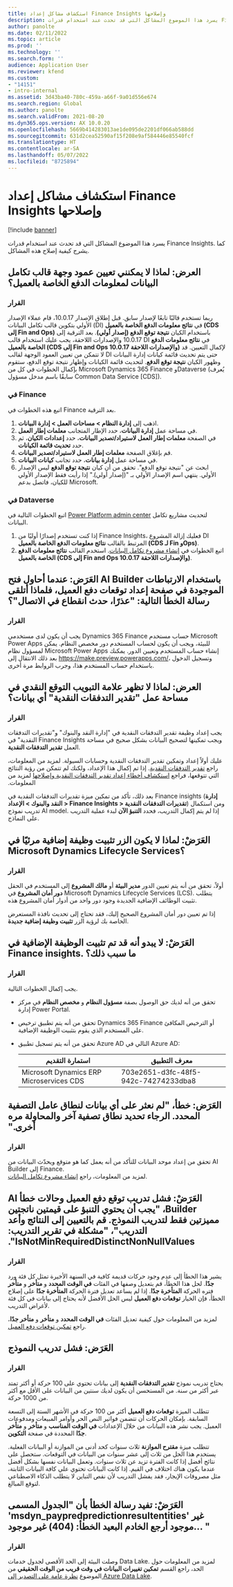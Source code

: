 ```yaml
---
title: استكشاف مشاكل إعداد Finance Insights وإصلاحها
description: يسرد هذا الموضوع المشاكل التي قد تحدث عند استخدام قدرات Finance Insights. كما يشرح كيفية إصلاح هذه المشاكل.
author: panolte
ms.date: 02/11/2022
ms.topic: article
ms.prod: ''
ms.technology: ''
ms.search.form: ''
audience: Application User
ms.reviewer: kfend
ms.custom:
- "14151"
- intro-internal
ms.assetid: 3d43ba40-780c-459a-a66f-9a01d556e674
ms.search.region: Global
ms.author: panolte
ms.search.validFrom: 2021-08-20
ms.dyn365.ops.version: AX 10.0.20
ms.openlocfilehash: 5669b414283013ae1de095de2201df066ab588dd
ms.sourcegitcommit: 631d2cea52590af15f208e9af584446e85540fcf
ms.translationtype: HT
ms.contentlocale: ar-SA
ms.lasthandoff: 05/07/2022
ms.locfileid: "8725894"
---
```

# <a name="troubleshoot-finance-insights-setup-issues"></a>استكشاف مشاكل إعداد Finance Insights وإصلاحها

[!include [banner](../includes/banner.md)]

يسرد هذا الموضوع المشاكل التي قد تحدث عند استخدام قدرات Finance Insights. كما يشرح كيفية إصلاح هذه المشاكل.

## <a name="symptom-why-cant-i-map-the-customer-payment-insights-data-integration-template-destination-column"></a>العرض: لماذا لا يمكنني تعيين عمود وجهة قالب تكامل البيانات لمعلومات الدفع الخاصة بالعميل؟

### <a name="resolution"></a>القرار

ربما تستخدم قالبًا تابعًا لإصدار سابق. قبل إطلاق الإصدار 10.0.17، قام عملاء الإصدار الأولي بتكوين قالب تكامل البيانات (DI) في **نتائج معلومات الدفع الخاصة بالعميل (CDS إلى Fin and Ops)** باستخدام الكيان **نتيجة توقع الدفع (إصدار أولي)**. بعد الترقية إلى 10.0.17 والإصدارات اللاحقة، يجب عليك استخدام قالب DI في **نتائج معلومات الدفع الخاصة بالعميل (CDS إلى Fin and Ops 10.0.17 والإصدارات اللاحقة)** لإكمال التعيين. قد لا تتمكن من تعيين العمود الوجهة لقالب DI حتى يتم تحديث قائمة كيانات إدارة البيانات وظهور الكيان **نتيجة توقع الدفع**. لتحديث قائمة الكيانات وإظهار نتيجة توقع الدفع، ستقوم بإكمال الخطوات في كل من Microsoft Dynamics 365 Finance وDataverse (يُعرف سابقًا باسم مدخل مسؤول Common Data Service \[CDS\]).

### <a name="in-finance"></a>في Finance

اتبع هذه الخطوات في Finance بعد الترقية.

1. اذهب إلى **إدارة النظام \> مساحات العمل \> إدارة البيانات**.
2. في مساحة عمل **إدارة البيانات**، حدد الإطار المتجانب **معلمات إطار العمل**.
3. في الصفحة **معلمات إطار العمل لاستيراد/تصدير البيانات**، حدد **إعدادات الكيان**، ثم حدد **تحديث قائمة الكيانات**.
4. قم بإغلاق الصفحة **معلمات إطار العمل لاستيراد/تصدير البيانات**.
5. في مساحة عمل **إدارة بيانات**، حدد تجانب **كيانات البيانات**.
6. ابحث عن "نتيجة توقع الدفع". تحقق من أن كيان **نتيجة توقع الدفع** ليس الإصدار الأولي. ينتهي اسم الإصدار الأولي بـ "(إصدار أولي)." إذا رأيت فقط الإصدار الأولي للكيان، فاتصل بدعم Microsoft.

### <a name="in-dataverse"></a>في Dataverse

اتبع الخطوات التالية في [Power Platform admin center](https://admin.powerplatform.microsoft.com/environments) لتحديث مشاريع تكامل البيانات.

1. إذا كنت تستخدم إصدارًا أوليًا من Finance Insights، فعليك إزالة المشروع DI المرتبط بالقالب **نتائج معلومات الدفع الخاصة بالعميل (CDS لـ Fin وOps)‬**.
2. اتبع الخطوات في [إنشاء مشروع تكامل البيانات](create-data-integrate-project.md). استخدم القالب **نتائج معلومات الدفع الخاصة بالعميل (CDS إلى Fin and Ops 10.0.17 والإصدارات اللاحقة)**.

## <a name="symptom-when-i-try-to-open-ai-builder-by-using-the-links-on-the-customer-payment-predictions-setup-page-why-do-i-receive-the-following-error-message-sorry-theres-been-a-disconnect"></a>العَرَض: عندما أحاول فتح AI Builder باستخدام الارتباطات الموجودة في صفحة إعداد توقعات دفع العميل، فلماذا أتلقى رسالة الخطأ التالية: "عذرًا، حدث انقطاع في الاتصال"؟

### <a name="resolution"></a>القرار

يجب أن يكون لدى مستخدمي Dynamics 365 Finance حساب مستخدم Microsoft Power Apps للبيئة، ويجب أن يكون لحساب المستخدم دور مخصص النظام. يمكن لمسؤول نظام Microsoft Power Apps إنشاء حساب المستخدم وتعيين الدور. يمكنك بعد ذلك الانتقال إلى <https://make.preview.powerapps.com/>، وتسجيل الدخول باستخدام حساب المستخدم هذا، وجرب الروابط مرة أخرى.

## <a name="symptom-why-doesnt-the-cash-forecast-tab-in-the-cash-flow-forecast-workspace-show-any-data"></a>العرض: لماذا لا تظهر علامة التبويب التوقع النقدي في مساحة عمل "تقدير التدفقات النقدية‬" أي بيانات؟

### <a name="resolution"></a>القرار

يجب إعداد وظيفة تقدير التدفقات النقدية‬ في "إدارة النقد والبنوك‬" و"تقديرات التدفقات النقدية‬" في Finance Insights ويجب تمكينها لتصحيح البيانات بشكل صحيح في مساحة العمل **تقدير التدفقات النقدية‬**.

عليك أولاً إعداد وتمكين تقدير التدفقات النقدية وحسابات السيولة. لمزيد من المعلومات، راجع [‏‫تقدير التدفقات النقدية](../cash-bank-management/cash-flow-forecasting.md). إذا تم إكمال هذا الإعداد، ولكنك لم تتمكن من رؤية النتائج التي تتوقعها، فراجع [استكشاف أخطاء إعداد تقدير التدفقات النقدية وإصلاحها](../cash-bank-management/cash-flow-forecasting-tsg.md) لمزيد من المعلومات.

بعد ذلك، تأكد من تمكين ميزة تقديرات التدفقات النقدية‬ في Finance insights (**إدارة النقد والبنوك‬ \> الإعداد \> Finance Insights \> تقديرات التدفقات النقدية**) ومن استكمال تدريب نموذج AI model. إذا لم يتم إكمال التدريب، فحدد **التنبؤ الآن** لبدء عملية التدريب على النماذج.

## <a name="symptom-why-isnt-the-install-a-new-add-in-button-visible-in-microsoft-dynamics-lifecycle-services"></a>العَرَضْ‬: لماذا لا يكون الزر تثبيت وظيفة إضافية مرئيًا في Microsoft Dynamics Lifecycle Services؟

### <a name="resolution"></a>القرار

أولاً، تحقق من أنه يتم تعيين الدور **مدير البيئة** أو **مالك المشروع** إلى المستخدم في الحقل **دور أمان المشروع** في Microsoft Dynamics Lifecycle Services (LCS). يتطلب تثبيت الوظائف الإضافية الجديدة وجود دور واحد من أدوار أمان المشروع هذه.

إذا تم تعيين دور أمان المشروع الصحيح إليك، فقد تحتاج إلى تحديث نافذة المستعرض الخاصة بك لرؤية الزر **تثبيت وظيفة إضافية جديدة**.

## <a name="symptom-the-finance-insights-add-in-doesnt-seem-to-be-installing-why-is-that"></a>العَرَضْ‬: لا يبدو أنه قد تم تثبيت الوظيفة الإضافية في Finance insights. ما سبب ذلك؟

### <a name="resolution"></a>القرار

يجب إكمال الخطوات التالية.

- تحقق من أنه لديك حق الوصول بصفة **مسؤول النظام** و **مخصص النظام** في مركز إدارة Power Portal.
- تحقق من أنه يتم تطبيق ترخيص Dynamics 365 Finance أو الترخيص المكافئ على المستخدم الذي يقوم بتثبيت الوظيفة الإضافية.
- تحقق من أنه يتم تسجيل تطبيق Azure AD التالي في Azure AD: 

  | استمارة التقديم                  | معرف التطبيق           |
  | ---------------------------- | ---------------- |
  | Microsoft Dynamics ERP Microservices CDS | 703e2651-d3fc-48f5-942c-74274233dba8 | 
  
## <a name="symptom-error-we-didnt-find-any-data-for-the-selected-filter-range-please-select-a-different-filter-range-and-try-again"></a>العَرَض‬‏‫: خطأ، "لم نعثر على أي بيانات لنطاق عامل التصفية المحدد. الرجاء تحديد نطاق تصفية آخر والمحاولة مره أخرى." 

### <a name="resolution"></a>القرار

تحقق من إعداد موحد البيانات للتأكد من أنه يعمل كما هو متوقع ويحدّث البيانات من AI Builder إلى Finance.  
لمزيد من المعلومات، راجع [إنشاء مشروع تكامل البيانات](../finance-insights/create-data-integrate-project.md).

## <a name="symptom-customer-payment-prediction-training-failed-and-the-ai-builder-error-states-prediction-should-have-only-2-distinct-outcome-values-to-train-the-model-map-to-two-outcomes-and-retrain-training-report-issue-isnotminrequireddistinctnonnullvalues"></a>العَرَضْ‬‬‏‫: فشل تدريب توقع دفع العميل وحالات خطأ AI Builder، "يجب أن يحتوي التنبؤ على قيمتين ناتجتين مميزتين فقط لتدريب النموذج. قم بالتعيين إلى النتائج وأعد التدريب"، "مشكلة في تقرير التدريب: IsNotMinRequiredDistinctNonNullValues".

### <a name="resolution"></a>القرار

يشير هذا الخطأ إلى عدم وجود حركات قديمة كافية في السنهة الأخيرة تمثل كل فئة ورد وصفها في الفئات **في الوقت المحدد‬** و **متأخر** و **متأخر‏‎ جدًا**. لحل هذا الخطأ، قم بتعديل فتره الحركة **المتأخرة جدًا**. إذا لم يساعد تعديل فترة الحركة **المتأخرة جدًا** على إصلاح الخطأ، فإن الخيار **توقعات دفع العميل‬** ليس الحل الأفضل لأنه يحتاج إلى بيانات في كل فئة لأغراض التدريب.

لمزيد من المعلومات حول كيفية تعديل الفئات **في الوقت المحدد** و **متأخر** و **متأخر جدًا**، راجع [تمكين توقعات دفع العميل‬](../finance-insights/enable-cust-paymnt-prediction.md).

## <a name="symptom-model-training-failed"></a>العَرَض‬‬‏‫: فشل تدريب النموذج

### <a name="resolution"></a>القرار

يحتاج تدريب نموذج **تقدير التدفقات النقدية‬** إلى بيانات تحتوي على 100 حركة أو أكثر تمتد عبر أكثر من سنة. من المستحسن أن يكون لديك سنتين من البيانات على الأقل مع أكثر من 1000 حركة.

تتطلب الميزة **توقعات دفع العميل‬** أكثر من 100 حركة في الأشهر الستة إلى التسعة السابقة. بإمكان الحركات أن تتضمن فواتير النص الحر وأوامر المبيعات ومدفوعات العميل. يجب نشر هذه البيانات من خلال الإعدادات **في الوقت المناسب** و **متأخر** و **متأخر جدًا** المحددة في صفحة **التكوين**.    

تتطلب ميزة **مقترح الموازنة** ثلاث سنوات كحد أدنى من الموازنة أو البيانات الفعلية. يستخدم هذا الحل من ثلاث إلى عشر سنوات من البيانات في التوقعات. ستحصل على نتائج أفضل إذا كانت الفترة تزيد عن ثلاث سنوات. وتعمل البيانات نفسها بشكل أفضل عندما يكون هناك اختلاف في القيم. إذا كانت البيانات تحتوي علي كافة البيانات الثابتة، مثل مصروفات الإيجار، فقد يفشل التدريب لأن نقص التباين لا يتطلب الذكاء الاصطناعي لتوقع المبالغ.

## <a name="symptom-error-message-states-that-the-table-with-name-msdyn_paypredpredictionresultentities-does-not-exist-the-remote-server-returned-an-error-404-not-found"></a>العَرَضْ‬: تفيد رسالة الخطأ بأن "الجدول المسمى 'msdyn_paypredpredictionresultentities' غير موجود أرجع الخادم البعيد الخطأ: (404) غير موجود... "

### <a name="resolution"></a>القرار

وصلت البيئة إلى الحد الأقصى لجدول خدمات Data Lake. لمزيد من المعلومات حول الحد، راجع القسم **تمكين تغييرات البيانات في وقت قريب من الوقت الحقيقي** من الموضوع [نظرة عامة على التصدير إلى Azure Data Lake](../../fin-ops-core/dev-itpro/data-entities/Azure-Data-Lake-GA-version-overview.md).

